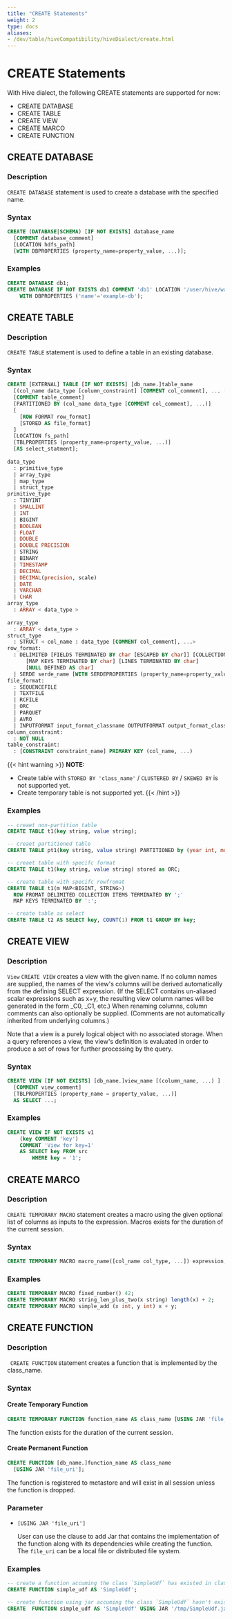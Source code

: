 ```yaml
---
title: "CREATE Statements"
weight: 2
type: docs
aliases:
- /dev/table/hiveCompatibility/hiveDialect/create.html
---
```

<!--
Licensed to the Apache Software Foundation (ASF) under one
or more contributor license agreements.  See the NOTICE file
distributed with this work for additional information
regarding copyright ownership.  The ASF licenses this file
to you under the Apache License, Version 2.0 (the
"License"); you may not use this file except in compliance
with the License.  You may obtain a copy of the License at
  http://www.apache.org/licenses/LICENSE-2.0
Unless required by applicable law or agreed to in writing,
software distributed under the License is distributed on an
"AS IS" BASIS, WITHOUT WARRANTIES OR CONDITIONS OF ANY
KIND, either express or implied.  See the License for the
specific language governing permissions and limitations
under the License.
-->

# CREATE Statements

With Hive dialect, the following CREATE statements are supported for now:

- CREATE DATABASE
- CREATE TABLE
- CREATE VIEW
- CREATE MARCO
- CREATE FUNCTION

## CREATE DATABASE

### Description

`CREATE DATABASE` statement is used to create a database with the specified name.

### Syntax

```sql
CREATE (DATABASE|SCHEMA) [IF NOT EXISTS] database_name
  [COMMENT database_comment]
  [LOCATION hdfs_path]
  [WITH DBPROPERTIES (property_name=property_value, ...)];
```

### Examples

```sql
CREATE DATABASE db1;
CREATE DATABASE IF NOT EXISTS db1 COMMENT 'db1' LOCATION '/user/hive/warehouse/db1'
    WITH DBPROPERTIES ('name'='example-db');
```


## CREATE TABLE

### Description

`CREATE TABLE` statement is used to define a table in an existing database.

### Syntax

```sql
CREATE [EXTERNAL] TABLE [IF NOT EXISTS] [db_name.]table_name
  [(col_name data_type [column_constraint] [COMMENT col_comment], ... [table_constraint])]
  [COMMENT table_comment]
  [PARTITIONED BY (col_name data_type [COMMENT col_comment], ...)]
  [
    [ROW FORMAT row_format]
    [STORED AS file_format]
  ]
  [LOCATION fs_path]
  [TBLPROPERTIES (property_name=property_value, ...)]
  [AS select_statment];
  
data_type
  : primitive_type
  | array_type
  | map_type
  | struct_type
primitive_type
  : TINYINT
  | SMALLINT
  | INT
  | BIGINT
  | BOOLEAN
  | FLOAT
  | DOUBLE
  | DOUBLE PRECISION
  | STRING
  | BINARY     
  | TIMESTAMP
  | DECIMAL
  | DECIMAL(precision, scale)
  | DATE
  | VARCHAR
  | CHAR 
array_type
  : ARRAY < data_type >
  
array_type
  : ARRAY < data_type >
struct_type
  : STRUCT < col_name : data_type [COMMENT col_comment], ...>
row_format:
  : DELIMITED [FIELDS TERMINATED BY char [ESCAPED BY char]] [COLLECTION ITEMS TERMINATED BY char]
      [MAP KEYS TERMINATED BY char] [LINES TERMINATED BY char]
      [NULL DEFINED AS char]
  | SERDE serde_name [WITH SERDEPROPERTIES (property_name=property_value, ...)]
file_format:
  : SEQUENCEFILE
  | TEXTFILE
  | RCFILE
  | ORC
  | PARQUET
  | AVRO
  | INPUTFORMAT input_format_classname OUTPUTFORMAT output_format_classname
column_constraint:
  : NOT NULL
table_constraint:
  : [CONSTRAINT constraint_name] PRIMARY KEY (col_name, ...)
```

{{< hint warning >}}
**NOTE:**

- Create table with `STORED BY 'class_name'` / `CLUSTERED BY` / `SKEWED BY` is not supported yet.
- Create temporary table is not supported yet.
  {{< /hint >}}

### Examples

```sql
-- creaet non-partition table
CREATE TABLE t1(key string, value string);

-- creaet partitioned table
CREATE TABLE pt1(key string, value string) PARTITIONED by (year int, month int);

-- creaet table with specifc format
CREATE TABLE t1(key string, value string) stored as ORC;

-- create table with specifc rowfromat
CREATE TABLE t1(m MAP<BIGINT, STRING>) 
  ROW FROMAT DELIMITED COLLECTION ITEMS TERMINATED BY ';'
  MAP KEYS TERMINATED BY ':';

-- create table as select
CREATE TABLE t2 AS SELECT key, COUNT(1) FROM t1 GROUP BY key;
```

## CREATE VIEW

### Description

`View`
`CREATE VIEW` creates a view with the given name.
If no column names are supplied, the names of the view's columns will be derived automatically from the defining SELECT expression.
(If the SELECT contains un-aliased scalar expressions such as x+y, the resulting view column names will be generated in the form _C0, _C1, etc.)
When renaming columns, column comments can also optionally be supplied. (Comments are not automatically inherited from underlying columns.)

Note that a view is a purely logical object with no associated storage. When a query references a view, the view's definition is evaluated in order to produce a set of rows for further processing by the query.

### Syntax

```sql
CREATE VIEW [IF NOT EXISTS] [db_name.]view_name [(column_name, ...) ]
  [COMMENT view_comment]
  [TBLPROPERTIES (property_name = property_value, ...)]
  AS SELECT ...;
```

### Examples

```sql
CREATE VIEW IF NOT EXISTS v1
    (key COMMENT 'key') 
    COMMENT 'View for key=1'
    AS SELECT key FROM src
        WHERE key = '1';
```

## CREATE MARCO

### Description

`CREATE TEMPORARY MACRO` statement creates a macro using the given optional list of columns as inputs to the expression.
Macros exists for the duration of the current session.

### Syntax

```sql
CREATE TEMPORARY MACRO macro_name([col_name col_type, ...]) expression;
```

### Examples

```sql
CREATE TEMPORARY MACRO fixed_number() 42;
CREATE TEMPORARY MACRO string_len_plus_two(x string) length(x) + 2;
CREATE TEMPORARY MACRO simple_add (x int, y int) x + y;
```

## CREATE FUNCTION

### Description

` CREATE FUNCTION` statement creates a function that is implemented by the class_name.

### Syntax

#### Create Temporary Function

```sql
CREATE TEMPORARY FUNCTION function_name AS class_name [USING JAR 'file_uri'];
```

The function exists for the duration of the current session.

#### Create Permanent Function

```sql
CREATE FUNCTION [db_name.]function_name AS class_name
  [USING JAR 'file_uri'];
```
The function is registered to metastore and will exist in all session unless the function is dropped.

### Parameter
- `[USING JAR 'file_uri']`

  User can use the clause to add Jar that contains the implementation of the function along with its dependencies while creating the function.
  The `file_uri` can be a local file or distributed file system.


### Examples

```sql
-- create a function accuming the class `SimpleUdf` has existed in class path
CREATE FUNCTION simple_udf AS 'SimpleUdf';

-- create function using jar accuming the class `SimpleUdf` hasn't existed in class path
CREATE  FUNCTION simple_udf AS 'SimpleUdf' USING JAR '/tmp/SimpleUdf.jar';
```
